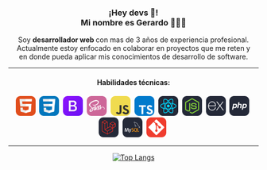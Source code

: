 <p align="center" width="300">
  <h3 align="center">¡Hey devs 👋! <br /> Mi nombre es Gerardo 👨🏻‍💻</h3>
</p>

<p align="center">
  Soy <strong> desarrollador web </strong> 
  con mas de 3 años de experiencia profesional. <br>
  Actualmente estoy enfocado en colaborar en proyectos que me reten y <br>
  en donde pueda aplicar mis conocimientos de desarrollo de software.
 </p>
 
 ---
 
<div align="center">
    <h4> Habilidades técnicas:</h3>
    <div>
        <img src="https://github.com/tandpfun/skill-icons/blob/main/icons/HTML.svg" title="HTML5" alt="HTML" width="40" height="40"/>&nbsp;
        <img src="https://github.com/tandpfun/skill-icons/blob/main/icons/CSS.svg" title="CSS" alt="CSS" width="40" height="40"/>&nbsp;
        <img src="https://github.com/tandpfun/skill-icons/blob/main/icons/Bootstrap.svg" title="Bootstrap" alt="Bootstrap" width="40" height="40"/>&nbsp;
        <img src="https://github.com/tandpfun/skill-icons/blob/main/icons/Sass.svg" title="Sass" alt="Sass" width="40" height="40"/>&nbsp;
        <img src="https://github.com/tandpfun/skill-icons/blob/main/icons/JavaScript.svg" title="JS" alt="JS" width="40" height="40"/>&nbsp;
        <img src="https://github.com/tandpfun/skill-icons/blob/main/icons/TypeScript.svg" title="TS" alt="TS" width="40" height="40"/>&nbsp;
        <img src="https://github.com/tandpfun/skill-icons/blob/main/icons/React-Dark.svg" title="ReactJS" alt="ReactJS" width="40" height="40"/>&nbsp;
      <img src="https://github.com/tandpfun/skill-icons/blob/main/icons/NodeJS-Dark.svg" title="NodeJS" alt="NodeJS" width="40" height="40"/>&nbsp;
      <img src="https://github.com/tandpfun/skill-icons/blob/main/icons/ExpressJS-Dark.svg" title="ExpressJS" alt="ExpressJS" width="40" height="40"/>&nbsp;
        <img src="https://github.com/tandpfun/skill-icons/blob/main/icons/PHP-Dark.svg" title="PHP" alt="PHP" width="40" height="40"/>&nbsp;
      <img src="https://github.com/tandpfun/skill-icons/blob/main/icons/Laravel-Dark.svg" title="Laravel" alt="Laravel" width="40" height="40"/>&nbsp;
        <img src="https://github.com/tandpfun/skill-icons/blob/main/icons/MySQL-Dark.svg" title="MySQL" alt="MySQL" width="40" height="40"/>&nbsp;
        <img src="https://github.com/tandpfun/skill-icons/blob/main/icons/Git.svg" title="Git" alt="Git" width="40" height="40"/>&nbsp;
     </div>
</div>

 ---
 
 <div align="center">
 
 [![Top Langs](https://github-readme-stats.vercel.app/api/top-langs/?username=GeraCV&hide_progress=true&theme=tokyonight)](https://github.com/anuraghazra/github-readme-stats)
 
 </div>

